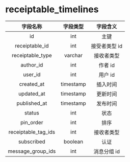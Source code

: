 # receiptable_timelines

| 字段名称 | 字段类型 | 字段含义 |
| :-----: | :-----: | :-----: 
| id | int | 主键 |
| receiptable_id | int | 接受者类型 id |
| receiptable_type | varchar | 接收者类型 |
| author_id | int | 作者 id |
| user_id | int | 用户 id  |
| created_at | timestamp | 插入时间 |
| updated_at | timestamp | 更新时间 |
| published_at | timestamp | 发布时间 |
| status | int | 状态 |
| pin_order | int | 排序 |
| receiptable_tag_ids | int | 接收者类型 |
| subscribed | boolean | 认证 |
| message_group_ids | int | 消息分组 id |


